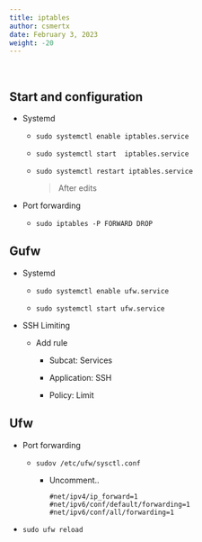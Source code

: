 ```yaml
---
title: iptables
author: csmertx
date: February 3, 2023
weight: -20
---
```


<br />

## Start and configuration

- Systemd

    - ```sudo systemctl enable iptables.service```

    - ```sudo systemctl start  iptables.service```

    - ```sudo systemctl restart iptables.service```
    
        > After edits

- Port forwarding

    - ```sudo iptables -P FORWARD DROP```

## Gufw

- Systemd

    - ```sudo systemctl enable ufw.service```

    - ```sudo systemctl start ufw.service```

- SSH Limiting

    - Add rule

        - Subcat: Services

        - Application: SSH

        - Policy: Limit

## Ufw

- Port forwarding

    - ```sudov /etc/ufw/sysctl.conf```

        - Uncomment..

            ```
            #net/ipv4/ip_forward=1
            #net/ipv6/conf/default/forwarding=1
            #net/ipv6/conf/all/forwarding=1
            ```

- ```sudo ufw reload```
